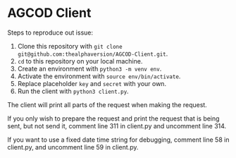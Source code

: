 # AGCOD Client

Steps to reproduce out issue:
1. Clone this repository with `git clone git@github.com:thealphaversion/AGCOD-Client.git`.
2. `cd` to this repository on your local machine.
3. Create an environment with `python3 -m venv env`.
4. Activate the environment with `source env/bin/activate`.
5. Replace placeholder `key` and `secret` with your own.
6. Run the client with `python3 client.py`.

The client will print all parts of the request when making the request.

If you only wish to prepare the request and print the request that is being sent,
but not send it, comment line 311 in client.py and uncomment line 314.

If you want to use a fixed date time string for debugging, comment line 58 in client.py,
and uncomment line 59 in client.py.